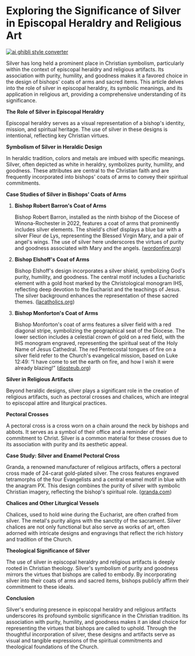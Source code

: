 # Exploring the Significance of Silver in Episcopal Heraldry and Religious Art

[![ai ghibli style converter](https://i.imgur.com/dwt8Y5G.gif)](https://witbeam.net/slzx)

Silver has long held a prominent place in Christian symbolism, particularly within the context of episcopal heraldry and religious artifacts. Its association with purity, humility, and goodness makes it a favored choice in the design of bishops' coats of arms and sacred items. This article delves into the role of silver in episcopal heraldry, its symbolic meanings, and its application in religious art, providing a comprehensive understanding of its significance.

**The Role of Silver in Episcopal Heraldry**

Episcopal heraldry serves as a visual representation of a bishop's identity, mission, and spiritual heritage. The use of silver in these designs is intentional, reflecting key Christian virtues.

**Symbolism of Silver in Heraldic Design**

In heraldic tradition, colors and metals are imbued with specific meanings. Silver, often depicted as white in heraldry, symbolizes purity, humility, and goodness. These attributes are central to the Christian faith and are frequently incorporated into bishops' coats of arms to convey their spiritual commitments.

**Case Studies of Silver in Bishops' Coats of Arms**

1. **Bishop Robert Barron's Coat of Arms**

   Bishop Robert Barron, installed as the ninth bishop of the Diocese of Winona-Rochester in 2022, features a coat of arms that prominently includes silver elements. The shield's chief displays a blue bar with a silver Fleur de Lys, representing the Blessed Virgin Mary, and a pair of angel's wings. The use of silver here underscores the virtues of purity and goodness associated with Mary and the angels. ([wordonfire.org](https://www.wordonfire.org/bishop-installation/?utm_source=openai))

2. **Bishop Elshoff's Coat of Arms**

   Bishop Elshoff's design incorporates a silver shield, symbolizing God's purity, humility, and goodness. The central motif includes a Eucharistic element with a gold host marked by the Christological monogram IHS, reflecting deep devotion to the Eucharist and the teachings of Jesus. The silver background enhances the representation of these sacred themes. ([lacatholics.org](https://lacatholics.org/bishop-elshoff-coat-of-arms/?utm_source=openai))

3. **Bishop Monforton's Coat of Arms**

   Bishop Monforton's coat of arms features a silver field with a red diagonal stripe, symbolizing the geographical seat of the Diocese. The lower section includes a celestial crown of gold on a red field, with the IHS monogram engraved, representing the spiritual seat of the Holy Name of Jesus Cathedral. The red Pentecostal tongues of fire on a silver field refer to the Church's evangelical mission, based on Luke 12:49: “I have come to set the earth on fire, and how I wish it were already blazing!” ([diosteub.org](https://diosteub.org/bishop-monforton-coat-of-arms?utm_source=openai))

**Silver in Religious Artifacts**

Beyond heraldic designs, silver plays a significant role in the creation of religious artifacts, such as pectoral crosses and chalices, which are integral to episcopal attire and liturgical practices.

**Pectoral Crosses**

A pectoral cross is a cross worn on a chain around the neck by bishops and abbots. It serves as a symbol of their office and a reminder of their commitment to Christ. Silver is a common material for these crosses due to its association with purity and its aesthetic appeal.

**Case Study: Silver and Enamel Pectoral Cross**

Granda, a renowned manufacturer of religious artifacts, offers a pectoral cross made of 24-carat gold-plated silver. The cross features engraved tetramorphs of the four Evangelists and a central enamel motif in blue with the anagram PX. This design combines the purity of silver with symbolic Christian imagery, reflecting the bishop's spiritual role. ([granda.com](https://granda.com/en/products/cross-pectoral-for-bishop-silver-and-enamel/?utm_source=openai))

**Chalices and Other Liturgical Vessels**

Chalices, used to hold wine during the Eucharist, are often crafted from silver. The metal's purity aligns with the sanctity of the sacrament. Silver chalices are not only functional but also serve as works of art, often adorned with intricate designs and engravings that reflect the rich history and tradition of the Church.

**Theological Significance of Silver**

The use of silver in episcopal heraldry and religious artifacts is deeply rooted in Christian theology. Silver's symbolism of purity and goodness mirrors the virtues that bishops are called to embody. By incorporating silver into their coats of arms and sacred items, bishops publicly affirm their commitment to these ideals.

**Conclusion**

Silver's enduring presence in episcopal heraldry and religious artifacts underscores its profound symbolic significance in the Christian tradition. Its association with purity, humility, and goodness makes it an ideal choice for representing the virtues that bishops are called to uphold. Through the thoughtful incorporation of silver, these designs and artifacts serve as visual and tangible expressions of the spiritual commitments and theological foundations of the Church.